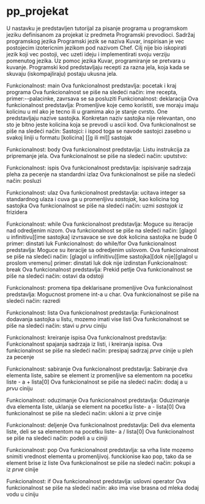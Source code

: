 # pp_projekat
U nastavku je predstavljen tutorijal za pisanje programa u programskom jeziku definisanom za projekat iz predmeta Programski prevodioci.
Sadržaj programskog jezika
Programski jezik se naziva Kuvar, inspirisan je vec postojecim izotericnim jezikom pod nazivom Chef. Cilj nije bio iskopirati jezik koji vec postoji, vec uzeti ideju i implementirati svoju verziju pomenutog jezika.
Uz pomoc jezika Kuvar, programiranje se pretvara u kuvanje. Programski kod predstavljaju recepti za razna jela, koja kada se skuvaju (iskompajliraju) postaju ukusna jela.


Funkcionalnost: main
Ova funkcionalnost predstavlja: pocetak  i kraj programa
Ova funkcionalnost se piše na sledeći način: ime recepta, primer:--palacinke, zavrsava se sa posluziti
Funkcionalnost: deklaracija
Ova funkcionalnost predstavlja: Promenljive koje cemo koristiti, sve moraju imaju kolicinu u ml ako je tecno ili u gramima ako je stanje cvrsto. One predstavljaju nazive sastojka. Konkretan naziv sastojka nije relevantan, ono sto je bitno jeste kolicina koja se prevodi u ascii kod.
Ova funkcionalnost se piše na sledeći način: Sastojci: i ispod toga se navode sastojci zasebno u svakoj liniji u formatu  [kolicina] [[g ili ml]] sastojak

Funkcionalnost: body
Ova funkcionalnost predstavlja: Listu instrukcija za pripremanje jela.
Ova funkcionalnost se piše na sledeći način: uputstvo:

Funkcionalnost: ispis
Ova funkcionalnost predstavlja: ispisivanje sadrzaja pleha za pecenje na standardni izlaz
Ova funkcionalnost se piše na sledeći način: posluzi

Funkcionalnost: ulaz
Ova funkcionalnost predstavlja: ucitava integer sa standardnog ulaza i cuva ga u promenljivu *sastojak*, kao kolicina tog sastojka
Ova funkcionalnost se piše na sledeći način: uzmi *sastojak* iz frizidera

Funkcionalnost: while
Ova funkcionalnost predstavlja: Moguce su iteracije nad odredjenim nizom.
Ova funkcionalnost se piše na sledeći način: [glagol u infinitivu][ime sastojka] izvrsavace se sve dok kolicina sastojka ne bude 0
primer: dinstati luk
Funkcionalnost: do while/for
Ova funkcionalnost predstavlja: Moguce su iteracije sa odredjenim uslovom.
Ova funkcionalnost se piše na sledeći način: [glagol u infinitivu][ime sastojka][dok nije][glagol u proslom vremenu] 
primer: dinstati luk dok nije izdinstan
Funkcionalnost: break
Ova funkcionalnost predstavlja: Prekid petlje
Ova funkcionalnost se piše na sledeći način: ostavi da odstoji

Funkcionalnost: promena tipa deklarisane promenljive
Ova funkcionalnost predstavlja: Mogucnost promene int-a u char.
Ova funkcionalnost se piše na sledeći način: razredi

Funkcionalnost: lista
Ova funkcionalnost predstavlja: Funkcionalnost dodavanja sastojka u listu, mozemo imati vise listi
Ova funkcionalnost se piše na sledeći način: stavi u *prvu* ciniju



Funkcionalnost: kreiranje ispisa
Ova funkcionalnost predstavlja: Funkcionalnost spajanja sadrzaja iz listi, i kreiranja ispisa.
Ova funkcionalnost se piše na sledeći način: presipaj sadrzaj *prve* cinije u pleh za pecenje



Funkcionalnost: sabiranje
Ova funkcionalnost predstavlja:  Sabiranje dva elementa liste, sabire se element iz promenljive  sa elementom na pocetku liste - a + lista[0]
Ova funkcionalnost se piše na sledeći način: dodaj a u *prvu* ciniju

Funkcionalnost: oduzimanje
Ova funkcionalnost predstavlja: Oduzimanje dva elementa liste, uklanja se element na pocetku liste- a - lista[0]
Ova funkcionalnost se piše na sledeći način: ukloni a iz prve cinije

Funkcionalnost: deljenje
Ova funkcionalnost predstavlja: Deli dva elementa liste, deli se sa elementom na pocetku liste- a / lista[0]
Ova funkcionalnost se piše na sledeći način: podeli a u ciniji

Funkcionalnost: pop
Ova funkcionalnost predstavlja: sa vrha liste mozemo snimiti vrednost elementa u promenljivoj. funckionise kao pop, tako da se element brise iz liste
Ova funkcionalnost se piše na sledeći način: pokupi a iz *prve* cinije

Funkcionalnost: if
Ova funkcionalnost predstavlja: uslovni operator
Ova funkcionalnost se piše na sledeći način: ako ima vise brasna od mleka dodaj vodu u ciniju









